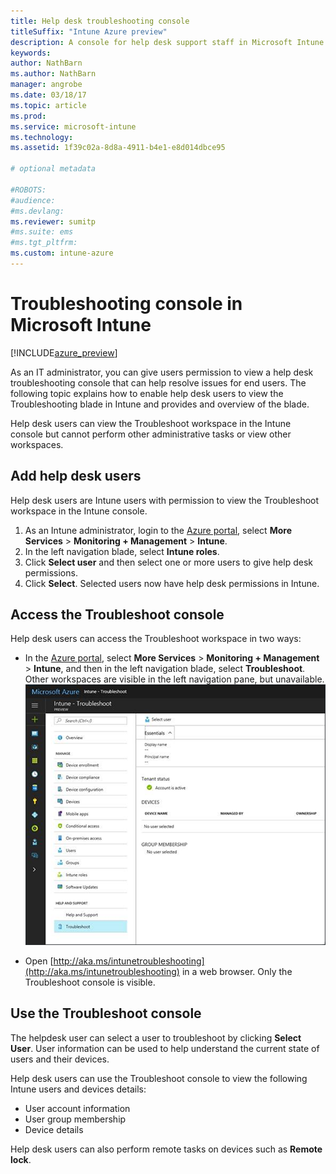 ```yaml
---
title: Help desk troubleshooting console
titleSuffix: "Intune Azure preview"
description: A console for help desk support staff in Microsoft Intune
keywords:
author: NathBarn
ms.author: NathBarn
manager: angrobe
ms.date: 03/18/17
ms.topic: article
ms.prod:
ms.service: microsoft-intune
ms.technology:
ms.assetid: 1f39c02a-8d8a-4911-b4e1-e8d014dbce95

# optional metadata

#ROBOTS:
#audience:
#ms.devlang:
ms.reviewer: sumitp
#ms.suite: ems
#ms.tgt_pltfrm:
ms.custom: intune-azure
---
```

# Troubleshooting console in Microsoft Intune

[!INCLUDE[azure_preview](../includes/azure_preview.md)]

As an IT administrator, you can give users permission to view a help desk troubleshooting console that can help resolve issues for end users. The following topic explains how to enable help desk users to view the Troubleshooting blade in Intune and provides and overview of the blade.

Help desk users can view the Troubleshoot workspace in the Intune console but cannot perform other administrative tasks or view other workspaces.

## Add help desk users

Help desk users are Intune users with permission to view the Troubleshoot workspace in the Intune console.

1. As an Intune administrator, login to the [Azure portal](https:portal.azure.com), select **More Services** > **Monitoring + Management** > **Intune**.
2. In the left navigation blade, select **Intune roles**.
3. Click **Select user** and then select one or more users to give help desk permissions.
4. Click **Select**. Selected users now have help desk permissions in Intune.

## Access the Troubleshoot console

Help desk users can access the Troubleshoot workspace in two ways:
- In the [Azure portal](https:portal.azure.com), select **More Services** > **Monitoring + Management** > **Intune**, and then in the left navigation blade, select **Troubleshoot**. Other workspaces are visible in the left navigation pane, but unavailable.![Screenshot of the Intune Troubleshoot workspace with Select User link](media/help-desk-user.png)

- Open [http://aka.ms/intunetroubleshooting](http://aka.ms/intunetroubleshooting) in a web browser. Only the Troubleshoot console is visible.

## Use the Troubleshoot console

The helpdesk user can select a user to troubleshoot by clicking **Select User**. User information can be used to help understand the current state of users and their devices.

Help desk users can use the Troubleshoot console to view the following Intune users and devices details:
- User account information
- User group membership
- Device details

Help desk users can also perform remote tasks on devices such as **Remote lock**.
